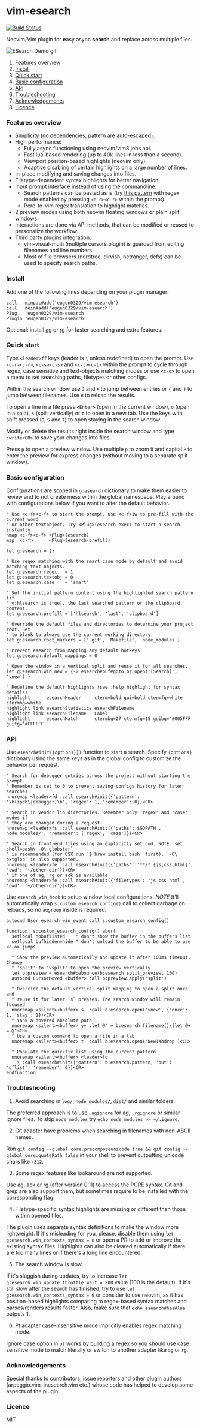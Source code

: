 # vim-esearch

[![Build Status](https://travis-ci.org/eugen0329/vim-esearch.svg?branch=master)](https://travis-ci.org/eugen0329/vim-esearch)

Neovim/Vim plugin for **e**asy async **search** and replace across multiple files.

![ESearch Demo gif](https://raw.githubusercontent.com/eugen0329/vim-esearch/master/.github/demo.gif)

1. [Features overview](#features-overview)
2. [Install](#install)
3. [Quick start](#quick-start)
4. [Basic configuration](#basic-configuration)
5. [API](#api)
6. [Troubleshooting](#troubleshooting)
7. [Acknowledgements](#acknowledgements)
8. [Licence](#licence)

### Features overview

- Simplicity (no dependencies, pattern are auto-escaped).
- High performance:
  - Fully async functioning using neovim/vim8 jobs api.
  - Fast lua-based rendering (up to 40k lines in less than a second).
  - Viewport position-based highlights (neovim only).
  - Adaptive disabling of certain highlights on a large number of lines.
- In-place modifying and saving changes into files.
- Filetype-dependent syntax highlights for better navigation.
- Input prompt interface instead of using the commandline:
  - Search patterns can be pasted as is (try [this pattern](https://gist.github.com/gruber/8891611) with regex mode enabled by pressing `<c-r><c-r>` within the prompt).
  - Pcre-to-vim regex translation to highlight matches.
- 2 preview modes using both neovim floating windows or plain split windows.
- Interactions are done via API methods, that can be modified or reused to personalize the workflow.
- Third party plugins integration:
  - vim-visual-multi (multiple cursors plugin) is guarded from editing filenames and line numbers.
  - Most of file browsers (nerdtree, dirvish, netranger, defx) can be used to specify search paths.

### Install

Add one of the following lines depending on your plugin manager:
```vim
call   minpac#add('eugen0329/vim-esearch')
call   dein#add('eugen0329/vim-esearch')
Plug   'eugen0329/vim-esearch'
Plugin 'eugen0329/vim-esearch'
```

Optional: install [ag](https://github.com/ggreer/the_silver_searcher#installing)
or [rg](https://github.com/BurntSushi/ripgrep#installation) for faster searching
and extra features.

### Quick start

Type `<leader>ff` keys (leader is `\` unless redefined) to open the prompt. Use
`<c-r><c-r>`, `<c-s><c-s>` and `<c-t><c-t>` within the prompt to cycle through
regex, case sensitive and text-objects matching modes or use `<c-o>` to open
a menu to set searching paths, filetypes or other configs.

Within the search window use `J` and `K` to jump between entries or `{` and `}`
to jump between filenames. Use `R` to reload the results.

To open a line in a file press `<Enter>` (open in the current window), `o` (open in a split),
`s` (split vertically) or `t` to open in a new tab. Use the keys with shift
pressed (`O`, `S` and `T`) to open staying in the search window.

Modify or delete the results right inside the search window and type
`:write<CR>` to save your changes into files.

Press `p` to open a preview window. Use multiple `p` to zoom it and capital `P`
to enter the preview for express changes (without moving to a separate split window).

### Basic configuration

Configurations are scoped in `g:esearch` dictionary to make them easier to
review and to not create mess within the global namespace. Play around with
configurations below if you want to alter the default behavior.

```vim
" Use <c-f><c-f> to start the prompt, use <c-f>iw to pre-fill with the current word
" or other textobject. Try <Plug>(esearch-exec) to start a search instantly.
nmap <c-f><c-f> <Plug>(esearch)
map  <c-f>      <Plug>(esearch-prefill)

let g:esearch = {}

" Use regex matching with the smart case mode by default and avoid matching text objects.
let g:esearch.regex   = 1
let g:esearch.textobj = 0
let g:esearch.case    = 'smart'

" Set the initial pattern content using the highlighted search pattern (if
" v:hlsearch is true), the last searched pattern or the clipboard content.
let g:esearch.prefill = ['hlsearch', 'last', 'clipboard']

" Override the default files and directories to determine your project root. Set
" to blank to always use the current working directory.
let g:esearch.root_markers = ['.git', 'Makefile', 'node_modules']

" Prevent esearch from mapping any default hotkeys.
let g:esearch.default_mappings = 0

" Open the window in a vertical split and reuse it for all searches.
let g:esearch.win_new = {-> esearch#buf#goto_or_open('[Search]', 'vnew') }

" Redefine the default highlights (see :help highlight for syntax details)
highlight      esearchHeader     cterm=bold gui=bold ctermfg=white ctermbg=white
highlight link esearchStatistics esearchFilename
highlight link esearchFilename   Label
highlight      esearchMatch      ctermbg=27 ctermfg=15 guibg='#005FFF' guifg='#FFFFFF'
```

### API

Use `esearch#init({options}})` function to start a search. Specify `{options}`
dictionary using the same keys as in the global config to customize the
behavior per request.

```vim
" Search for debugger entries across the project without starting the prompt.
" Remember is set to 0 to prevent saving configs history for later searches.
nnoremap <leader>fd :call esearch#init({'pattern': '\b(ipdb\|debugger)\b', 'regex': 1, 'remember': 0})<CR>

" Search in vendor lib directories. Remember only 'regex' and 'case' modes if
" they are changed during a request.
nnoremap <leader>fs :call esearch#init({'paths': $GOPATH . ' node_modules/', 'remember': ['regex', 'case']})<CR>

" Search in front-end files using an explicitly set cwd. NOTE `set shell=bash\ -O\ globstar`
" is recommended (for OSX run `$ brew install bash` first). `-O\ extglob` is also supported.
nnoremap <leader>fe :call esearch#init({'paths': '**/*.{js,css,html}', 'cwd': '~/other-dir'})<CR>
" if one of ag, rg or ack is available
nnoremap <leader>fe :call esearch#init({'filetypes': 'js css html', 'cwd': '~/other-dir'})<CR>
```

Use `esearch_win_hook` to setup window local configurations. *NOTE* It'll automatically wrap `s:custom_esearch_config()` call to collect garbage on reloads, so no `augroup` inside is required.

```vim
autocmd User esearch_win_event call s:custom_esearch_config()

function! s:custom_esearch_config() abort
  setlocal nobuflisted    " don't show the buffer in the buffers list
  setlocal bufhidden=hide " don't unload the buffer to be able to use <c-o> jumps

  " Show the preview automatically and update it after 100ms timeout. Change
  " 'split' to 'vsplit' to open the preview vertically
  let b:preview = esearch#debounce(b:esearch.split_preview, 100)
  autocmd CursorMoved <buffer> call b:preview.apply('split')

  " Override the default vertical split mapping to open a split once and
  " reuse it for later `s` presses. The search window will remain focused
  nnoremap <silent><buffer> s  :call b:esearch.open('vnew', {'once': 1, 'stay': 1})<CR>
  " Yank a hovered absolute path
  nnoremap <silent><buffer> yy :let @" = b:esearch.filename()\|let @+ = @"<CR>
  " Use a custom command to open a file in a tab
  nnoremap <silent><buffer> t  :call b:esearch.open('NewTabdrop')<CR>

  " Populate the quickfix list using the current pattern
  nnoremap <silent><buffer> <leader>fq
    \ :call esearch#init({'pattern': b:esearch.pattern, 'out': 'qflist', 'remember': 0})<CR>
endfunction
```

### Troubleshooting

1. Avoid searching in `log/`, `node_modules/`, `dist/` and similar folders.

The preferred approach is to use `.agignore` for ag, `.rgignore` or similar
ignore files. To skip `node_modules` try `echo node_modules >> ~/.ignore`.

2. Git adapter have problems when searching in filenames with non-ASCII names.

Run `git config --global core.precomposeunicode true && git config --global core.quotePath false` in your shell to prevent outputting unicode chars like `\312`.

3. Some regex features like lookaround are not supported.

Use ag, ack or rg (after version 0.11) to access the PCRE syntax. Git and grep
are also support them, but sometimes require to be installed with the
corresponding flag.

4. Filetype-specific syntax highlights are missing or different than those within opened files.

The plugin uses separate syntax definitions to make the window more lightweight.
If it's misleading for you, please, disable them using `let g:esearch.win_contexts_syntax = 0` or open a PR to add or improve the existing syntax files. Highlights can also be cleared automatically if there are too many lines or if there's a long line encountered.

5. The search window is slow.

If it's sluggish during updates, try to increase `let g:esearch.win_update_throttle_wait = 200` value (100 is the default). If it's still slow after the search has finished, try to use `let g:esearch.win_contexts_syntax = 0` or consider to use neovim, as it has position-based highlights comparing to regex-based syntax matches and parses/renders results faster. Also, make sure that `echo esearch#has#lua` outputs 1.

6. Pt adapter case-insensitive mode implicitly enables regex matching mode.

Ignore case option in `pt` works by
[building a regex](https://github.com/monochromegane/the_platinum_searcher/blob/37ed028fc79f30d4de56682e26a789999ae2d561/pattern.go#L19)
so you should use case sensitive mode to match literally or switch to another adapter
like `ag` or `rg`.

### Acknowledgements

Special thanks to contributors, issue reporters and other plugin authors (arpeggio.vim, incsearch.vim etc.) whose code has helped to develop some aspects of the plugin.

### Licence

MIT
